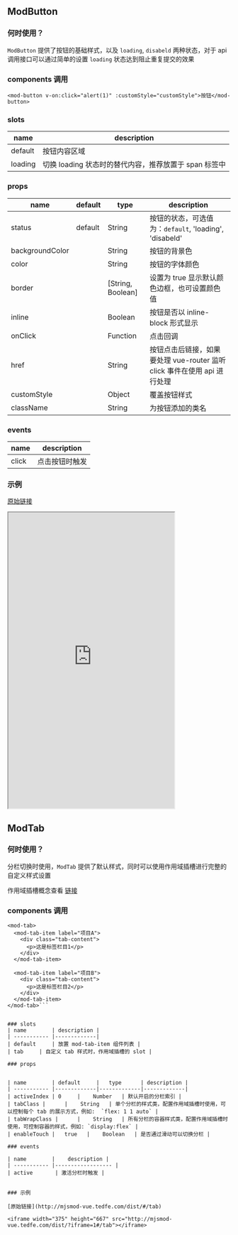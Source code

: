 ## ModButton

### 何时使用？

`ModButton` 提供了按钮的基础样式，以及 `loading`, `disabeld` 两种状态，对于 api 调用接口可以通过简单的设置 `loading` 状态达到阻止重复提交的效果


### components 调用

```
<mod-button v-on:click="alert(1)" :customStyle="customStyle">按钮</mod-button>
```


### slots
| name        | description |
| ----------- |-------------|
| default     | 按钮内容区域  |
| loading     | 切换 loading 状态时的替代内容，推荐放置于 span 标签中  |

### props


| name        | default     |   type      | description |
| ----------- |-------------|-------------|-------------|
| status      | default     |    String   |  按钮的状态，可选值为：`default`, 'loading', 'disabeld' |
| backgroundColor   |             |    String   |  按钮的背景色|
| color   |             |    String   |  按钮的字体颜色 |
| border      |             |    [String, Boolean]   | 设置为 true 显示默认颜色边框，也可设置颜色值 |
| inline      |             |    Boolean   | 按钮是否以 inline-block 形式显示 |
| onClick      |             |    Function   | 点击回调 |
| href      |             |    String   | 按钮点击后链接，如果要处理 vue-router 监听 click 事件在使用 api 进行处理  |
| customStyle      |             |    Object   | 覆盖按钮样式  |
| className      |             |    String   | 为按钮添加的类名  |


### events

| name        |    description |
| ----------- |------------------ |
| click       | 点击按钮时触发 |


### 示例

[原始链接](http://mjsmod-vue.tedfe.com/dist/#/button)

<iframe width="375" height="667" src="http://mjsmod-vue.tedfe.com/dist/?iframe=1#/button"></iframe>


## ModTab

### 何时使用？

分栏切换时使用，`ModTab` 提供了默认样式，同时可以使用作用域插槽进行完整的自定义样式设置

<p class="tip">
  作用域插槽概念查看
  <a href="https://vuefe.cn/v2/guide/components.html#作用域插槽" >链接</a>
</p>


### components 调用

```
<mod-tab>
  <mod-tab-item label="项目A">
    <div class="tab-content">
      <p>这是标签栏目1</p>
    </div>
  </mod-tab-item>

  <mod-tab-item label="项目B">
    <div class="tab-content">
      <p>这是标签栏目2</p>
    </div>
  </mod-tab-item>
</mod-tab>```


### slots
| name        | description |
| ----------- |-------------|
| default     | 放置 mod-tab-item 组件列表 |
| tab     | 自定义 tab 样式时，作用域插槽的 slot |

### props


| name        | default     |   type      | description |
| ----------- |-------------|-------------|-------------|
| activeIndex | 0     |    Number   | 默认开启的分栏索引 |
| tabClass |      |    String   | 单个分栏的样式类，配置作用域插槽时使用，可以控制每个 tab 的展示方式，例如:  `flex: 1 1 auto` |
| tabWrapClass |      |    String   | 所有分栏的容器样式类，配置作用域插槽时使用，可控制容器的样式，例如: `display:flex` |
| enableTouch |   true   |    Boolean   | 是否通过滑动可以切换分栏 |

### events

| name        |    description |
| ----------- |------------------ |
| active       | 激活分栏时触发 |


### 示例

[原始链接](http://mjsmod-vue.tedfe.com/dist/#/tab)

<iframe width="375" height="667" src="http://mjsmod-vue.tedfe.com/dist/?iframe=1#/tab"></iframe>
